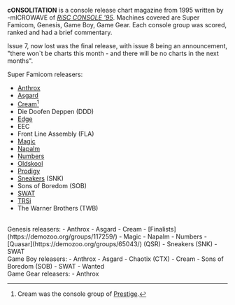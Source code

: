 **cONSOLITATION** is a console release chart magazine from 1995 written by -mICROWAVE of [_RiSC CONSOLE '95_](https://demozoo.org/groups/112268/). Machines covered are Super Famicom, Genesis, Game Boy, Game Gear. Each console group was scored, ranked and had a brief commentary.

Issue 7, now lost was the final release, with issue 8 being an announcement, "there won`t be charts this month - and there will be no charts in the next months".

Super Famicom releasers:

- [Anthrox](/g/anthrox)
- [Asgard](https://demozoo.org/groups/35409/)
- [Cream](https://demozoo.org/groups/90461/)[^1]
- Die Doofen Deppen (DDD)
- [Edge](https://demozoo.org/groups/128952/)
- EEC
- Front Line Assembly (FLA)
- [Magic](https://demozoo.org/groups/112150/)
- [Napalm](https://demozoo.org/groups/9759/)
- [Numbers](https://demozoo.org/groups/68212/)
- [Oldskool](https://demozoo.org/groups/9949/)
- [Prodigy](https://demozoo.org/groups/1923/)
- [Sneakers](https://demozoo.org/groups/16321/) (SNK)
- Sons of Boredom (SOB)
- [SWAT](https://demozoo.org/groups/11622/)
- [TRSi](https://demozoo.org/groups/69/)
- The Warner Brothers (TWB)

<br>
Genesis releasers:
- Anthrox
- Asgard
- Cream
- [Finalists](https://demozoo.org/groups/117259/)
- Magic
- Napalm
- Numbers
- [Quasar](https://demozoo.org/groups/65043/) (QSR)
- Sneakers (SNK)
- SWAT

<br>
Game Boy releasers:
- Anthrox
- Asgard
- Chaotix (CTX)
- Cream
- Sons of Boredom (SOB)
- SWAT
- Wanted

<br>
Game Gear releasers:
- Anthrox

[^1]: Cream was the console group of [Prestige](/g/prestige).